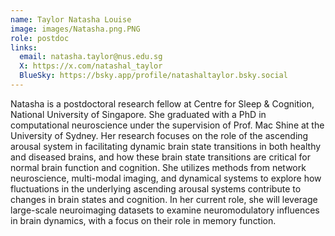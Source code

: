 ```yaml
---
name: Taylor Natasha Louise 
image: images/Natasha.png.PNG
role: postdoc
links:
  email: natasha.taylor@nus.edu.sg
  X: https://x.com/natashal_taylor
  BlueSky: https://bsky.app/profile/natashaltaylor.bsky.social
---
```

Natasha is a postdoctoral research fellow at Centre for Sleep & Cognition, National University of Singapore. She graduated with a PhD in computational neuroscience under the supervision of Prof. Mac Shine at the University of Sydney. Her research focuses on the role of the ascending arousal system in facilitating dynamic brain state transitions in both healthy and diseased brains, and how these brain state transitions are critical for normal brain function and cognition. She utilizes methods from network neuroscience, multi-modal imaging, and dynamical systems to explore how fluctuations in the underlying ascending arousal systems contribute to changes in brain states and cognition. In her current role, she will leverage large-scale neuroimaging datasets to examine neuromodulatory influences in brain dynamics, with a focus on their role in memory function.
